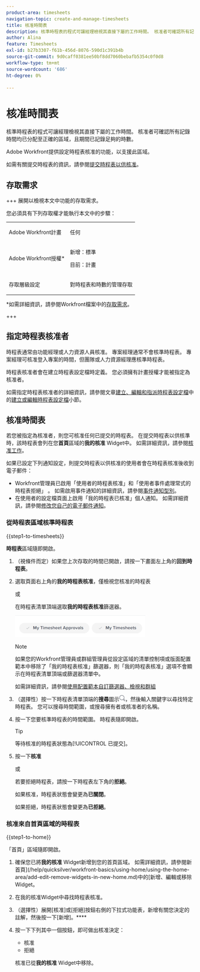 ```yaml
---
product-area: timesheets
navigation-topic: create-and-manage-timesheets
title: 核准時間表
description: 核準時程表的程式可讓經理檢視其直接下屬的工作時間。 核准者可確認所有記錄時間均已分配至正確的區域，且期間已記錄足夠的時數。
author: Alina
feature: Timesheets
exl-id: b27b3307-f61b-456d-8076-590d1c391b4b
source-git-commit: 9d0caff0381ee50bf8dd7060bebafb5354c0f0d8
workflow-type: tm+mt
source-wordcount: '686'
ht-degree: 0%

---
```


# 核准時間表

<!--Audited: 8/2024-->

核準時程表的程式可讓經理檢視其直接下屬的工作時間。 核准者可確認所有記錄時間均已分配至正確的區域，且期間已記錄足夠的時數。

Adobe Workfront提供設定時程表核准的功能，以支援此區域。

如需有關提交時程表的資訊，請參閱[提交時程表以供核准](../../timesheets/create-and-manage-timesheets/submit-timesheet-for-approval.md)。

## 存取需求

+++ 展開以檢視本文中功能的存取需求。

您必須具有下列存取權才能執行本文中的步驟：

<table style="table-layout:auto"> 
 <col> 
 </col> 
 <col> 
 </col> 
 <tbody> 
  <tr> 
   <td role="rowheader"><p>Adobe Workfront計畫</p></td> 
   <td> <p>任何</p> </td> 
  </tr> 
  <tr> 
   <td role="rowheader"><p>Adobe Workfront授權*</p></td> 
   <td> <p>新增：標準</p>
   <p>目前：計畫 </p> 
   <tr> 
   <td role="rowheader">存取層級設定</td> 
   <td> <p>對時程表和時數的管理存取 </p> </td> 
  </tr>

</td> 
  </tr> 
 </tbody> 
</table>

*如需詳細資訊，請參閱Workfront檔案中的[存取需求](/help/quicksilver/administration-and-setup/add-users/access-levels-and-object-permissions/access-level-requirements-in-documentation.md)。

+++

## 指定時程表核准者

時程表通常由功能經理或人力資源人員核准。 專案經理通常不會核準時程表。 專案經理可核准登入專案的時間，但團隊或人力資源經理應核準時程表。

時程表核准者會在建立時程表設定檔時定義。 您必須擁有計畫授權才能被指定為核准者。

如需指定時程表核准者的詳細資訊，請參閱文章[建立、編輯和指派時程表設定檔](../../timesheets/create-and-manage-timesheets/create-timesheet-profiles.md)中的[建立或編輯時程表設定檔](../../timesheets/create-and-manage-timesheets/create-timesheet-profiles.md#create)小節。

## 核准時間表

若您被指定為核准者，則您可核准任何已提交的時程表。 在提交時程表以供核準時，該時程表會列在您&#x200B;**首頁**&#x200B;區域的&#x200B;**我的核准** Widget中。 如需詳細資訊，請參閱[核准工作](../../review-and-approve-work/manage-approvals/approving-work.md)。

如果已設定下列通知設定，則提交時程表以供核准的使用者會在時程表核准後收到電子郵件：

* Workfront管理員已啟用「使用者的時程表核准」和「使用者事件處理常式的時程表拒絕」 。 如需啟用事件通知的詳細資訊，請參閱[事件通知型別](../../administration-and-setup/manage-workfront/emails/event-notifications-available-in-wf.md)。
* 在使用者的設定檔頁面上啟用「我的時程表已核准」個人通知。 如需詳細資訊，請參閱[修改您自己的電子郵件通知](/help/quicksilver/workfront-basics/using-notifications/activate-or-deactivate-your-own-event-notifications.md)。

### 從時程表區域核準時程表

{{step1-to-timesheets}}

**時程表**&#x200B;區域隨即開啟。

1. （視條件而定）如果您上次存取的時間已開啟，請按一下畫面左上角的&#x200B;**回到時程表**。

1. 選取頁面右上角的&#x200B;**我的時程表核准**，僅檢視您核准的時程表

   或

   在時程表清單頂端選取&#x200B;**我的時程表核准**&#x200B;篩選器。

   ![](assets/my-timesheet-approvals-my-timesheets-pills-on-timesheets-list-nwe-350x58.png)

   >[!NOTE]
   >
   >如果您的Workfront管理員或群組管理員從設定區域的清單控制項或版面配置範本中移除了「我的時程表核准」篩選器，則「我的時程表核准」選項不會顯示在時程表清單頂端或篩選器清單中。
   >
   >如需詳細資訊，請參閱[使用配置範本自訂篩選器、檢視和群組](../../administration-and-setup/customize-workfront/use-layout-templates/customize-fvg-list-controls-layout-template.md)
   >   
   >

1. （選擇性）按一下時程表清單頂端的&#x200B;**搜尋**&#x200B;圖示![](assets/search-icon.png)，然後輸入關鍵字以尋找特定時程表。 您可以搜尋時間範圍，或搜尋擁有者或核准者的名稱。
1. 按一下您要核準時程表的時間範圍。 時程表隨即開啟。

   >[!TIP]
   >
   >等待核准的時程表狀態為[!UICONTROL 已提交]。


1. 按一下&#x200B;**核准**

   或

   若要拒絕時程表，請按一下時程表左下角的&#x200B;**拒絕**。

   如果核准，時程表狀態會變更為&#x200B;**已關閉**。

   如果拒絕，時程表狀態會變更為&#x200B;**已拒絕**。

### 核准來自首頁區域的時程表

{{step1-to-home}}

「首頁」區域隨即開啟。

1. 確保您已將&#x200B;**我的核准** Widget新增到您的首頁區域。 如需詳細資訊，請參閱新首頁](/help/quicksilver/workfront-basics/using-home/using-the-home-area/add-edit-remove-widgets-in-new-home.md)中的[新增、編輯或移除Widget。
1. 在我的核准Widget中尋找時程表核准。
1. （選擇性）展開[核准]或[拒絕]按鈕右側的下拉式功能表，新增有關您決定的註解，然後按一下[新增]。****
1. 按一下下列其中一個按鈕，即可做出核准決定：

   * 核准
   * 拒絕

   核准已從&#x200B;**我的核准** Widget中移除。


